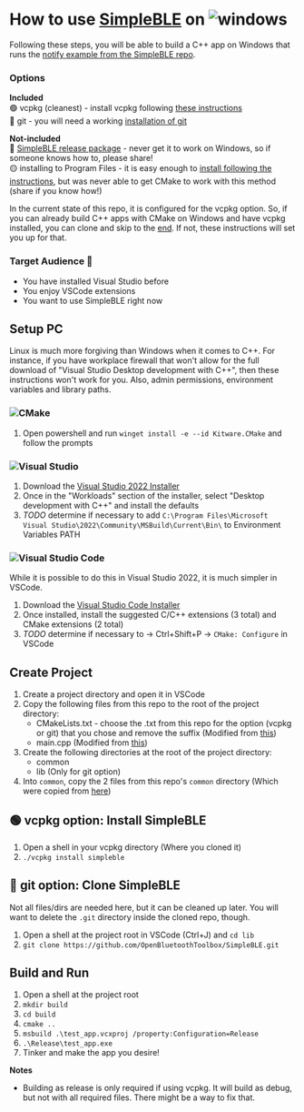 # How to use [SimpleBLE](https://github.com/OpenBluetoothToolbox/SimpleBLE) on ![windows](https://img.shields.io/badge/Windows-0078D6?style=for-the-badge&logo=windows&logoColor=white)

Following these steps, you will be able to build a C++ app on Windows that runs the [notify example from the SimpleBLE repo](https://github.com/OpenBluetoothToolbox/SimpleBLE/tree/main/examples/simpleble/cpp/notify).

### Options

**Included**  
🟢 vcpkg (cleanest) - install vcpkg following [these instructions](https://vcpkg.io/en/getting-started)  
🔵 git - you will need a working [installation of git](https://git-scm.com/download/win)  

**Not-included**  
🔴 [SimpleBLE release package](https://github.com/OpenBluetoothToolbox/SimpleBLE/releases) - never get it to work on Windows, so if someone knows how to, please share!  
🟡 installing to Program Files - it is easy enough to [install following the instructions](https://simpleble.readthedocs.io/en/latest/simpleble/usage.html#building-and-installing-simpleble-source), but was never able to get CMake to work with this method (share if you know how!)  

In the current state of this repo, it is configured for the vcpkg option. So, if you can already build C++ apps with CMake on Windows and have vcpkg installed, you can clone and skip to the [end](#build-and-run). If not, these instructions will set you up for that.

### Target Audience 🫵

- You have installed Visual Studio before
- You enjoy VSCode extensions
- You want to use SimpleBLE right now

## Setup PC

Linux is much more forgiving than Windows when it comes to C++. For instance, if you have workplace firewall that won't allow for the full download of "Visual Studio Desktop development with C++", then these instructions won't work for you. Also, admin permissions, environment variables and library paths.

### ![CMake](https://img.shields.io/badge/CMake-%23008FBA.svg?style=for-the-badge&logo=cmake&logoColor=white)

1. Open powershell and run `winget install -e --id Kitware.CMake` and follow the prompts

### ![Visual Studio](https://img.shields.io/badge/Visual%20Studio-5C2D91.svg?style=for-the-badge&logo=visual-studio&logoColor=white)

1. Download the [Visual Studio 2022 Installer](https://visualstudio.microsoft.com/downloads/)
1. Once in the "Workloads" section of the installer, select "Desktop development with C++" and install the defaults
1. *TODO* determine if necessary to add `C:\Program Files\Microsoft Visual Studio\2022\Community\MSBuild\Current\Bin\` to Environment Variables PATH

### ![Visual Studio Code](https://img.shields.io/badge/Visual%20Studio%20Code-0078d7.svg?style=for-the-badge&logo=visual-studio-code&logoColor=white)

While it is possible to do this in Visual Studio 2022, it is much simpler in VSCode.

1. Download the [Visual Studio Code Installer](https://code.visualstudio.com/download)
1. Once installed, install the suggested C/C++ extensions (3 total) and CMake extensions (2 total)
1. *TODO* determine if necessary to -> Ctrl+Shift+P -> `CMake: Configure` in VSCode

## Create Project

1. Create a project directory and open it in VSCode
1. Copy the following files from this repo to the root of the project directory:
    - CMakeLists.txt - choose the .txt from this repo for the option (vcpkg or git) that you chose and remove the suffix (Modified from [this](https://github.com/OpenBluetoothToolbox/SimpleBLE/blob/main/examples/simpleble/cpp/notify/CMakeLists.txt))
    - main.cpp (Modified from [this](https://github.com/OpenBluetoothToolbox/SimpleBLE/blob/main/examples/simpleble/cpp/notify/notify.cpp))
1. Create the following directories at the root of the project directory:
    - common
    - lib (Only for git option)
1. Into `common`, copy the 2 files from this repo's `common` directory (Which were copied from [here](https://github.com/OpenBluetoothToolbox/SimpleBLE/tree/main/examples/simpleble/cpp/common))

## 🟢 vcpkg option: Install SimpleBLE

1. Open a shell in your vcpkg directory (Where you cloned it)
1. `./vcpkg install simpleble`

## 🔵 git option: Clone SimpleBLE

Not all files/dirs are needed here, but it can be cleaned up later. You will want to delete the `.git` directory inside the cloned repo, though.

1. Open a shell at the project root in VSCode (Ctrl+J) and `cd lib`
1. `git clone https://github.com/OpenBluetoothToolbox/SimpleBLE.git`

## Build and Run

1. Open a shell at the project root
1. `mkdir build`
1. `cd build`
1. `cmake ..`
1. `msbuild .\test_app.vcxproj /property:Configuration=Release`
1. `.\Release\test_app.exe`
1. Tinker and make the app you desire!

**Notes**  

- Building as release is only required if using vcpkg. It will build as debug, but not with all required files. There might be a way to fix that.
